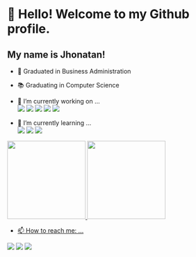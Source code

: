 # 👋 Hello! Welcome to my Github profile.
## My name is Jhonatan!

- 📓 Graduated in Business Administration
- 📚 Graduating in Computer Science

- 🔭 I’m currently working on ... <br>
  <img loading="lazy" src="https://img.shields.io/badge/-Git-F05032?logo=Git&logoColor=white&style=flat"/>
  <img loading="lazy" src="https://img.shields.io/badge/-HTML5-E34F26?logo=html5&logoColor=white&style=flat"/>
  <img loading="lazy" src="https://img.shields.io/badge/-Python-3776AB?logo=python&logoColor=white&style=flat"/>
  <img loading="lazy" src="https://img.shields.io/badge/-CSS3-1572B6?logo=CSS3&logoColor=white&style=flat"/>
  <img loading="lazy" src="https://img.shields.io/badge/-Bootstrap-7952B3?logo=bootstrap&logoColor=white&style=flat"/> <br>
- 🌱 I’m currently learning ... <br>
  <img loading="lazy" src="https://img.shields.io/badge/-Bootstrap-7952B3?logo=bootstrap&logoColor=white&style=flat"/>
  <img loading="lazy" src="https://img.shields.io/badge/-MySQL-4479A1?logo=MySQL&logoColor=white&style=flat"/>
  <img loading="lazy" src="https://img.shields.io/badge/-PHP-777BB4?logo=PHP&logoColor=white&style=flat"/>

<div>
<a href="https://github.com/JhonatanTana">
<img loading="lazy" height="180em" src="https://github-readme-stats.vercel.app/api/top-langs/?username=JhonatanTana&layout=compact&langs_count=7&theme=dracula"/>
<img loading="lazy" height="180em" src="https://github-readme-stats.vercel.app/api?username=JhonatanTana&show_icons=true&theme=dracula&include_all_commits=true&count_private=true"/>
</div>

- 📫 How to reach me: ...
<div>
<a href="https://instagram.com/jhonatan_tana" target="_blank"><img loading="lazy" src="https://img.shields.io/badge/-Instagram-%23E4405F?style=for-the-badge&logo=instagram&logoColor=white" target="_blank"></a>
<a href = "mailto:jhonatan.tana@hotmail.com"><img loading="lazy" src="https://img.shields.io/badge/Gmail-D14836?style=for-the-badge&logo=gmail&logoColor=white" target="_blank"></a>
<a href="https://www.linkedin.com/in/jhonatan-souza-tana" target="_blank"><img loading="lazy" src="https://img.shields.io/badge/-LinkedIn-%230077B5?style=for-the-badge&logo=linkedin&logoColor=white" target="_blank"></a>   
</div>

<!--
**JhonatanTana/JhonatanTana** is a ✨ _special_ ✨ repository because its `README.md` (this file) appears on your GitHub profile.

Here are some ideas to get you started:



- 👯 I’m looking to collaborate on ...
- 🤔 I’m looking for help with ...
- 💬 Ask me about ...

- 😄 Pronouns: ...
- ⚡ Fun fact: ...
-->
